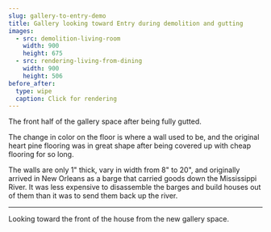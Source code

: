 ```yaml
---
slug: gallery-to-entry-demo
title: Gallery looking toward Entry during demolition and gutting
images:
  - src: demolition-living-room
    width: 900
    height: 675
  - src: rendering-living-from-dining
    width: 900
    height: 506
before_after:
  type: wipe
  caption: Click for rendering
---
```

The front half of the gallery space after being fully gutted.

The change in color on the floor is where a wall used to be, and the original heart pine flooring was in great shape after being covered up with cheap flooring for so long.

The walls are only 1" thick, vary in width from 8" to 20", and originally arrived in New Orleans as a barge that carried goods down the Mississippi River. It was less expensive to disassemble the barges and build houses out of them than it was to send them back up the river.

<hr>

Looking toward the front of the house from the new gallery space.